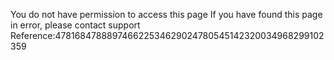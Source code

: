 You do not have permission to access this page If you have found this page in error, please contact support Reference:478168478889746622534629024780545142320034968299102359